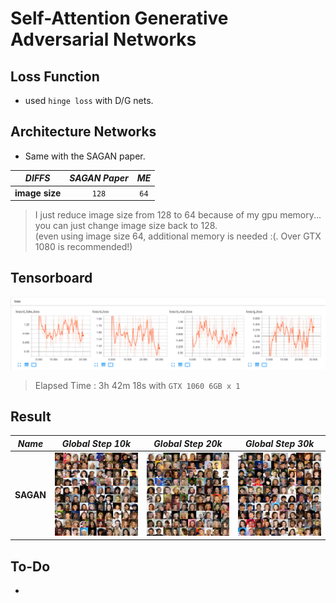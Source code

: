 # Self-Attention Generative Adversarial Networks

## Loss Function

* used ``hinge loss`` with D/G nets.

## Architecture Networks

* Same with the SAGAN paper.

*DIFFS* | *SAGAN Paper* | *ME*  |
 :---:  |     :---:     | :---: |
 **image size** | ``128`` | ``64`` |

> I just reduce image size from 128 to 64 because of my gpu memory... <br/>
> you can just change image size back to 128. <br/>
> (even using image size 64, additional memory is needed :(. Over GTX 1080 is recommended!)

## Tensorboard

![result](./sagan_tb.png)

> Elapsed Time : 3h 42m 18s with ``GTX 1060 6GB x 1``

## Result

*Name* | *Global Step 10k* | *Global Step 20k* | *Global Step 30k*
:---: | :---: | :---: | :---:
**SAGAN**     | ![img](./gen_img/train_00010000.png) | ![img](./gen_img/train_00020000.png) | ![img](./gen_img/train_00030000.png)

## To-Do
* 
